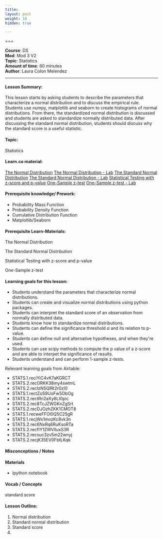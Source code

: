 ```yaml
---
title: 
layout: post
weight: 10
hidden: true

---
```


===

**Course**: DS  <br/>
**Mod**: Mod 3 V2              <br/>
**Topic**: Statistics   <br/>
**Amount of time**:  60 minutes  <br/>
**Author**: Laura Colon Melendez

------

#### Lesson Summary:

This lesson starts by asking students to describe the parameters that characterize a normal distribution and to discuss the empirical rule. Students use numpy, matplotlib and seaborn to create histograms of normal distributions. From there, the standardized normal distribution is discussed and students are asked to standardize normally distributed data. After discussing the standard normal distribution, students should discuss why the standard score is a useful statistic. 


#### Topic:

Statistics

#### Learn.co material:

[The Normal Distribution](https://github.com/learn-co-curriculum/dsc-normal-distribution)
[The Normal Distribution - Lab](https://github.com/learn-co-curriculum/dsc-normal-distribution-lab)
[The Standard Normal Distribution](https://github.com/learn-co-curriculum/dsc-standard-normal-distribution)
[The Standard Normal Distribution - Lab](https://github.com/learn-co-curriculum/dsc-standard-normal-distribution-lab)
[Statistical Testing with z-score and p-value](https://github.com/learn-co-curriculum/dsc-z-score-p-value)
[One-Sample z-test](https://github.com/learn-co-curriculum/dsc-one-sample-z-test)
[One-Sample z-test - Lab](https://github.com/learn-co-curriculum/dsc-one-sample-z-test-lab)

#### Prerequisite knowledge/ Prework:

- Probability Mass Function
- Probability Density Function
- Cumulative Distribution Function
- Matplotlib/Seaborn

#### Prerequisite Learn-Materials:

The Normal Distribution

The Standard Normal Distribution

Statistical Testing with z-score and p-value 

One-Sample z-test 

#### Learning goals for this lesson: 

* Students understand the parameters that characterize normal distributions.
* Students can create and visualize normal distributions using python packages. 
* Students can interpret the standard score of an observation from normally distributed data.
* Students know how to standardize normal distributions. 
* Students can define the significance threshold $\alpha$ and its relation to p-value. 
* Students can define null and alternative hypotheses, and when they're used. 
* Students can use scipy methods to compute the p value of a z-score and are able to interpet the significance of results. 
* Students understand and can perform 1-sample z-tests.  

Relevant learning goals from Airtable: 

* STATS.1.reciYiC4vK7aKGRCT
* STATS.2.recORKK38my4swtmL
* STATS.2.recIzN5QlRt2r0zI0
* STATS.1.rectZoS9UoFw5ObOg
* STATS.2.rectRn2aXy6LI0pic
* STATS.2.rec8TcJZWGKnZgSrt
* STATS.2.recDJOzhZKK1CMOT8
* STATS.1.recweFFOl0Q5C25gR
* STATS.1.recjWs1mozKc8vk3n
* STATS.2.rec6NxRq6RuKsoRTa
* STATS.2.recfIY1ZWVlluxS3R
* STATS.2.recsuc3zv5m22wnyj
* STATS.2.recjK35EV0FbtLKqk

#### Misconceptions / Notes

#### Materials

- Ipython notebook

#### Vocab / Concepts 

standard score

#### Lesson Outline:

1. Normal distribution
2. Standard normal distribution
3. Standard score 
4. 


